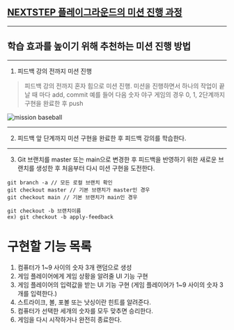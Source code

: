 ## [NEXTSTEP 플레이그라운드의 미션 진행 과정](https://github.com/next-step/nextstep-docs/blob/master/playground/README.md)

---
## 학습 효과를 높이기 위해 추천하는 미션 진행 방법

---
1. 피드백 강의 전까지 미션 진행 
> 피드백 강의 전까지 혼자 힘으로 미션 진행. 미션을 진행하면서 하나의 작업이 끝날 때 마다 add, commit
> 예를 들어 다음 숫자 야구 게임의 경우 0, 1, 2단계까지 구현을 완료한 후 push

![mission baseball](https://raw.githubusercontent.com/next-step/nextstep-docs/master/playground/images/mission_baseball.png)

---
2. 피드백 앞 단계까지 미션 구현을 완료한 후 피드백 강의를 학습한다.

---
3. Git 브랜치를 master 또는 main으로 변경한 후 피드백을 반영하기 위한 새로운 브랜치를 생성한 후 처음부터 다시 미션 구현을 도전한다.

```
git branch -a // 모든 로컬 브랜치 확인
git checkout master // 기본 브랜치가 master인 경우
git checkout main // 기본 브랜치가 main인 경우

git checkout -b 브랜치이름
ex) git checkout -b apply-feedback
```

# 구현할 기능 목록
1. 컴퓨터가 1~9 사이의 숫자 3개 랜덤으로 생성
2. 게임 플레이어에게 게임 상황을 알려줄 UI 기능 구현
3. 게임 플레이어의 입력값을 받는 UI 기능 구현 (게임 플레이어가 1~9 사이의 숫자 3개를 입력한다.)
4. 스트라이크, 볼, 포볼 또는 낫싱이란 힌트를 알려준다.
5. 컴퓨터가 선택한 세개의 숫자를 모두 맞추면 승리한다.
6. 게임을 다시 시작하거나 완전히 종료한다.